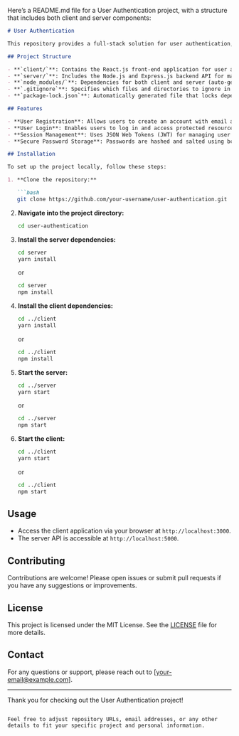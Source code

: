 Here’s a README.md file for a User Authentication project, with a structure that includes both client and server components:

```markdown
# User Authentication

This repository provides a full-stack solution for user authentication, built with the MERN stack (MongoDB, Express.js, React.js, Node.js). The project includes both client and server components to handle user registration, login, and session management.

## Project Structure

- **`client/`**: Contains the React.js front-end application for user authentication.
- **`server/`**: Includes the Node.js and Express.js backend API for managing authentication.
- **`node_modules/`**: Dependencies for both client and server (auto-generated).
- **`.gitignore`**: Specifies which files and directories to ignore in version control.
- **`package-lock.json`**: Automatically generated file that locks dependencies to specific versions.

## Features

- **User Registration**: Allows users to create an account with email and password.
- **User Login**: Enables users to log in and access protected resources.
- **Session Management**: Uses JSON Web Tokens (JWT) for managing user sessions and authentication.
- **Secure Password Storage**: Passwords are hashed and salted using bcrypt.

## Installation

To set up the project locally, follow these steps:

1. **Clone the repository:**

   ```bash
   git clone https://github.com/your-username/user-authentication.git
   ```

2. **Navigate into the project directory:**

   ```bash
   cd user-authentication
   ```

3. **Install the server dependencies:**

   ```bash
   cd server
   yarn install
   ```

   or

   ```bash
   cd server
   npm install
   ```

4. **Install the client dependencies:**

   ```bash
   cd ../client
   yarn install
   ```

   or

   ```bash
   cd ../client
   npm install
   ```

5. **Start the server:**

   ```bash
   cd ../server
   yarn start
   ```

   or

   ```bash
   cd ../server
   npm start
   ```

6. **Start the client:**

   ```bash
   cd ../client
   yarn start
   ```

   or

   ```bash
   cd ../client
   npm start
   ```

## Usage

- Access the client application via your browser at `http://localhost:3000`.
- The server API is accessible at `http://localhost:5000`.

## Contributing

Contributions are welcome! Please open issues or submit pull requests if you have any suggestions or improvements.

## License

This project is licensed under the MIT License. See the [LICENSE](LICENSE) file for more details.

## Contact

For any questions or support, please reach out to [your-email@example.com].

---

Thank you for checking out the User Authentication project!
```

Feel free to adjust repository URLs, email addresses, or any other details to fit your specific project and personal information.
